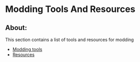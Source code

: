 # Modding Tools And Resources

## About:
This section contains a list of tools and resources for modding

- [Modding tools](modding-tools/README.md)
- [Resources](resources/README.md)